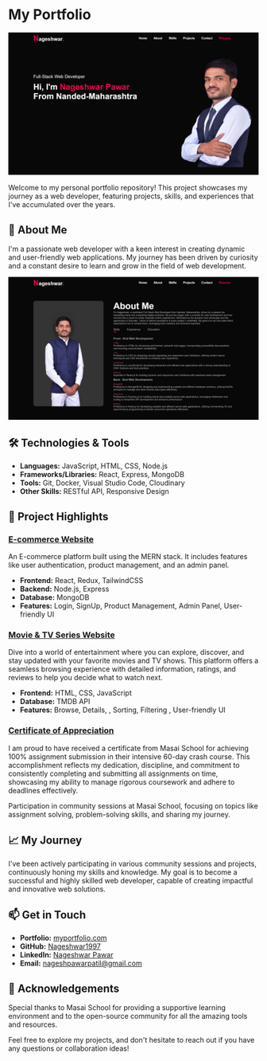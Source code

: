 # My Portfolio

![Portfolio](./Images/readmeImages/topsection.png)

Welcome to my personal portfolio repository! This project showcases my journey as a web developer, featuring projects, skills, and experiences that I've accumulated over the years.

## 🚀 About Me

I'm a passionate web developer with a keen interest in creating dynamic and user-friendly web applications. My journey has been driven by curiosity and a constant desire to learn and grow in the field of web development.

![About Me](./Images/readmeImages/about%20me.png)

## 🛠️ Technologies & Tools

- **Languages:** JavaScript, HTML, CSS, Node.js
- **Frameworks/Libraries:** React, Express, MongoDB
- **Tools:** Git, Docker, Visual Studio Code, Cloudinary
- **Other Skills:** RESTful API, Responsive Design

## 📁 Project Highlights

### [E-commerce Website](https://nordstromrack-com-frontend.vercel.app/)

An E-commerce platform built using the MERN stack. It includes features like user authentication, product management, and an admin panel.

- **Frontend:** React, Redux, TailwindCSS
- **Backend:** Node.js, Express
- **Database:** MongoDB
- **Features:** Login, SignUp, Product Management, Admin Panel, User-friendly UI

### [Movie & TV Series Website](https://movix-by-nageshwar.netlify.app//)

Dive into a world of entertainment where you can explore, discover, and stay updated with your favorite movies and TV shows. This platform offers a seamless browsing experience with detailed information, ratings, and reviews to help you decide what to watch next.

- **Frontend:** HTML, CSS, JavaScript
- **Database:** TMDB API
- **Features:** Browse, Details, , Sorting, Filtering , User-friendly UI

### [Certificate of Appreciation](./Images/readmeImages/certificate.jpg)

I am proud to have received a certificate from Masai School for achieving 100% assignment submission in their intensive 60-day crash course. This accomplishment reflects my dedication, discipline, and commitment to consistently completing and submitting all assignments on time, showcasing my ability to manage rigorous coursework and adhere to deadlines effectively.

Participation in community sessions at Masai School, focusing on topics like assignment solving, problem-solving skills, and sharing my journey.

## 📈 My Journey

I've been actively participating in various community sessions and projects, continuously honing my skills and knowledge. My goal is to become a successful and highly skilled web developer, capable of creating impactful and innovative web solutions.

## 📫 Get in Touch

- **Portfolio:** [myportfolio.com](https://nageshwar-pawar-personal-portfolio.netlify.app/)
- **GitHub:** [Nageshwar1997](https://github.com/Nageshwar1997)
- **LinkedIn:** [Nageshwar Pawar](https://www.linkedin.com/in/nageshwar-pawar-a25041289/)
- **Email:** nageshpawarpatil@gmail.com

## 🌟 Acknowledgements

Special thanks to Masai School for providing a supportive learning environment and to the open-source community for all the amazing tools and resources.

Feel free to explore my projects, and don't hesitate to reach out if you have any questions or collaboration ideas!
